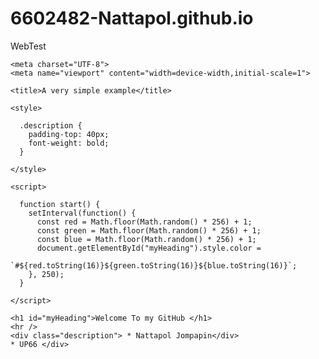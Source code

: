 # 6602482-Nattapol.github.io
WebTest


<!DOCTYPE html>
<html>

  <head>

    <meta charset="UTF-8">
    <meta name="viewport" content="width=device-width,initial-scale=1">

    <title>A very simple example</title>

    <style>

      .description {
        padding-top: 40px;
        font-weight: bold;
      }

    </style>

    <script>

      function start() {
        setInterval(function() {
          const red = Math.floor(Math.random() * 256) + 1;
          const green = Math.floor(Math.random() * 256) + 1;
          const blue = Math.floor(Math.random() * 256) + 1;
          document.getElementById("myHeading").style.color =
            `#${red.toString(16)}${green.toString(16)}${blue.toString(16)}`;
        }, 250);
      }

    </script>

  </head>

  <body onLoad="start();">

    <h1 id="myHeading">Welcome To my GitHub </h1>
    <hr />
    <div class="description"> * Nattapol Jompapin</div>
    * UP66 </div>

  </body>

</html>
